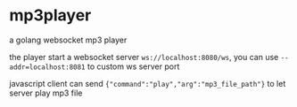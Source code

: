 # mp3player
a golang websocket mp3 player

the player start a websocket server `ws://localhost:8080/ws`, you can use `--addr=localhost:8081` to custom ws server port

javascript client can send `{"command":"play","arg":"mp3_file_path"}` to let server play mp3 file

